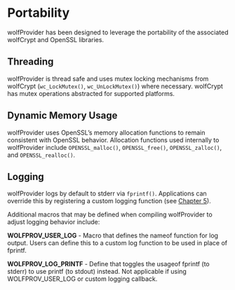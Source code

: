 # Portability

wolfProvider has been designed to leverage the portability of the associated wolfCrypt and OpenSSL libraries.

## Threading

wolfProvider is thread safe and uses mutex locking mechanisms from wolfCrypt (`wc_LockMutex()`, `wc_UnLockMutex()`) where necessary. wolfCrypt has mutex operations abstracted for supported platforms.

## Dynamic Memory Usage

wolfProvider uses OpenSSL’s memory allocation functions to remain consistent with OpenSSL behavior. Allocation functions used internally to wolfProvider include `OPENSSL_malloc()`, `OPENSSL_free()`, `OPENSSL_zalloc()`, and `OPENSSL_realloc()`.

## Logging

wolfProvider logs by default to stderr via `fprintf()`. Applications can override this by registering a custom logging function (see [Chapter 5](chapter05.md)).

Additional macros that may be defined when compiling wolfProvider to adjust logging behavior include:

**WOLFPROV_USER_LOG** - Macro that defines the nameof function for log output. Users can define this to a custom log function to be used in place of fprintf.

**WOLFPROV_LOG_PRINTF** - Define that toggles the usageof fprintf (to stderr) to use printf (to stdout) instead. Not applicable if using WOLFPROV_USER_LOG or custom logging callback.
